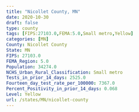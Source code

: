 ```yaml
---
title: "Nicollet County, MN"
date: 2020-10-30
draft: false
type: county
tags: [FIPS:27103.0,FEMA:5.0,Small metro,Yellow]
categories: [MN]
County: Nicollet County
State: MN
FIPS: 27103.0
FEMA_Region: 5.0
Population: 34274.0
NCHS_Urban_Rural_Classification: Small metro
Tests_in_prior_14_days: 2525.0
Fourteen_day_test_rate_per_100000: 7367.0
Percent_Positivity_in_prior_14_days: 0.068
Level: Yellow
url: /states/MN/nicollet-county
---
```




